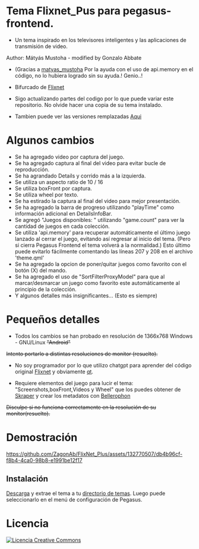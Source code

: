 # Tema Flixnet_Pus para pegasus-frontend.
 - Un tema inspirado en los televisores inteligentes y las aplicaciones de transmisión de video.

Author: Mátyás Mustoha - modified by Gonzalo Abbate
- (Gracias a [matyas_mustoha](https://github.com/mmatyas) Por la ayuda con el uso de api.memory en el código, no lo hubiera logrado sin su ayuda.! Genio..!

- Bifurcado de [Flixnet](https://github.com/mmatyas/pegasus-theme-flixnet)



- Sigo actualizando partes del codigo por lo que puede variar este repositorio. No olvide hacer una copia de su tema instalado.
- Tambien puede ver las versiones remplazadas [Aqui](https://www.mediafire.com/folder/wycdtzwa6hdoh/FlixNet_Plus_Versiones)

# Algunos cambios
- Se ha agregado video por captura del juego.
- Se ha agregado captura al final del video para evitar bucle de reproducción.
- Se ha agrandado Details y corrido más a la izquierda.
- Se utiliza un aspecto ratio de 10 / 16
- Se utiliza boxFront por captura.
- Se utiliza wheel por texto.
- Se ha estirado la captura al final del video para mejor presentación.
- Se ha agregado la barra de progreso utilizando "playTime" como información adicional en DetailsInfoBar.
- Se agregó "Juegos disponibles: " utilizando "game.count" para ver la cantidad de juegos en cada colección.
- Se utiliza 'api.memory' para recuperar automáticamente el último juego lanzado al cerrar el juego, evitando así regresar al inicio del tema. (Pero si cierra Pegasus Frontend el tema volverá a la normalidad.) Esto último puede evitarlo fácilmente comentando las líneas 207 y 208 en el archivo 'theme.qml'
- Se ha agregado la opcion de poner/quitar juegos como favorito con el botón (X) del mando.
- Se ha agregado el uso de "SortFilterProxyModel" para que al marcar/desmarcar un juego como favorito este automáticamente al principio de la colección.
- Y algunos detalles más insignificantes... (Esto es siempre)
# Pequeños detalles
- Todos los cambios se han probado en resolución de 1366x768 Windows - GNU/Linux <del>"Android"</del> 

<del> Intento portarlo a distintas resoluciones de monitor (resuelto).</del>
- No soy programador por lo que utilizo chatgpt para aprender del código original [Flixnet](https://github.com/mmatyas/pegasus-theme-flixnet) y obviamente [qt](https://doc.qt.io/qt-6/gettingstarted.html).

- Requiere elementos del juego para lucir el tema:  "Screenshots,boxFront,Videos y Wheel"  que los puedes obtener de 
[Skraper](https://www.skraper.net/) y crear los metadatos con [Bellerophon](https://github.com/valsou/bellerophon)

<del> Disculpe si no funciona correctamente en la resolución de su monitor(resuelto).</del>


# Demostración





https://github.com/ZagonAb/FlixNet_Plus/assets/132770507/db4b96cf-f8b4-4ca0-98b8-e1991be12f17





## Instalación

[Descarga](https://github.com/ZagonAb/FlixNet_Plus/archive/refs/heads/main.zip) y extrae el tema a tu [directorio de temas](http://pegasus-frontend.org/docs/user-guide/installing-themes). Luego puede seleccionarlo en el menú de configuración de Pegasus.


# Licencia
<a rel="license" href="http://creativecommons.org/licenses/by-nc-sa/4.0/"><img alt="Licencia Creative Commons" style="border-width:0" src="https://i.creativecommons.org/l/by-nc-sa/4.0/88x31.png" /></a><br /><a rel="license" href="http://creativecommons.org/licenses/by-nc-sa/4.0/"></a>
